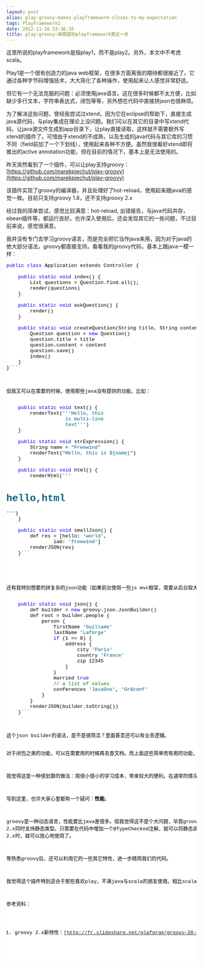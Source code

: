 ```yaml
---
layout: post
alias: play-groovy-makes-playframework-closes-to-my-expectation
tags: PlayFramework1
date: 2012-11-16 23:36:35
title: play-groovy:离期望的playframework更近一步
---
```


这里所说的playframework是指play1，而不是play2。另外，本文中不考虑scala。

Play1是一个很有创造力的java web框架，在很多方面离我的期待都很接近了。它通过各种字节码增强技术，大大简化了各种操作，使用起来让人感觉非常舒适。

但它有一个无法克服的问题：必须使用java语言。这在很多时候都不太方便，比如缺少多行文本，字符串表达式，闭包等等，另外想在代码中直接拼json也很麻烦。

为了解决这些问题，曾经我尝试过xtend，因为它在eclipse的帮助下，直接生成java源代码，与play集成在理论上没问题。我们可以在其它的目录中写xtend代码，让java源文件生成到app目录下，让play直接读取，这样就不需要额外写xtend的插件了。可惜由于xtend的不成熟，以及生成的java代码与其它库的习惯不同（field前加了一个下划线），使用起来各种不方便。虽然我很看好xtend即将推出的active annotation功能，但在目前的情况下，基本上是无法使用的。

昨天突然看到了一个插件，可以让play支持groovy：[https://github.com/marekpiechut/play-groovy](https://github.com/marekpiechut/play-groovy)

该插件实现了groovy的编译器，并且处理好了hot-reload，使用起来跟java的感觉一致。目前只支持groovy 1.8，还不支持groovy 2.x

经过我的简单尝试，感觉比较满意：hot-reload, 出错报告，与java代码共存，ebean插件等，都运行良好。也许深入使用后，还会发现其它的一些问题，不过目前来说，感觉很满意。

我并没有专门去学习groovy语言，而是完全把它当作java来用，因为对于java的绝大部分语法，groovy都直接支持。看看我的groovy代码，基本上跟java一模一样：

<pre class="csharpcode"><span class="kwrd">public</span> <span class="kwrd">class</span> Application extends Controller {

    <span class="kwrd">public</span> <span class="kwrd">static</span> <span class="kwrd">void</span> index() {
        List<Question> questions = Question.find.all();
        render(questions)
    }

    <span class="kwrd">public</span> <span class="kwrd">static</span> <span class="kwrd">void</span> askQuestion() {
        render()
    }

    <span class="kwrd">public</span> <span class="kwrd">static</span> <span class="kwrd">void</span> createQuestion(String title, String content) {
        Question question = <span class="kwrd">new</span> Question()
        question.title = title
        question.content = content
        question.save()
        index()
    }
}```
<style type="text/css">

.csharpcode, .csharpcode pre
{
	font-size: small;
	color: black;
	font-family: consolas, "Courier New", courier, monospace;
	background-color: #ffffff;
	/*white-space: pre;*/
}
.csharpcode pre { margin: 0em; }
.csharpcode .rem { color: #008000; }
.csharpcode .kwrd { color: #0000ff; }
.csharpcode .str { color: #006080; }
.csharpcode .op { color: #0000c0; }
.csharpcode .preproc { color: #cc6633; }
.csharpcode .asp { background-color: #ffff00; }
.csharpcode .html { color: #800000; }
.csharpcode .attr { color: #ff0000; }
.csharpcode .alt 
{
	background-color: #f4f4f4;
	width: 100%;
	margin: 0em;
}
.csharpcode .lnum { color: #606060; }</style>
<p>但我又可以在需要的时候，使用那些java没有提供的功能，比如：

<pre class="csharpcode">    <span class="kwrd">public</span> <span class="kwrd">static</span> <span class="kwrd">void</span> text() {
        renderText(<span class="str">''</span><span class="str">'Hello, this
                    is multi-line
                    text'</span><span class="str">''</span>)
    }

    <span class="kwrd">public</span> <span class="kwrd">static</span> <span class="kwrd">void</span> strExpression() {
        String name = <span class="str">"Freewind"</span>
        renderText(<span class="str">"Hello, this is ${name}"</span>)
    }

    <span class="kwrd">public</span> <span class="kwrd">static</span> <span class="kwrd">void</span> html() {
        renderHtml(<span class="str">''</span><span class="str">'<h1>hello,html</h1>'</span><span class="str">''</span>)
    }

    <span class="kwrd">public</span> <span class="kwrd">static</span> <span class="kwrd">void</span> smallJson() {
        def res = [hello: <span class="str">'world'</span>,
                iam: <span class="str">'freewind'</span>]
        renderJSON(res)
    }```
<style type="text/css">

.csharpcode, .csharpcode pre
{
	font-size: small;
	color: black;
	font-family: consolas, "Courier New", courier, monospace;
	background-color: #ffffff;
	/*white-space: pre;*/
}
.csharpcode pre { margin: 0em; }
.csharpcode .rem { color: #008000; }
.csharpcode .kwrd { color: #0000ff; }
.csharpcode .str { color: #006080; }
.csharpcode .op { color: #0000c0; }
.csharpcode .preproc { color: #cc6633; }
.csharpcode .asp { background-color: #ffff00; }
.csharpcode .html { color: #800000; }
.csharpcode .attr { color: #ff0000; }
.csharpcode .alt 
{
	background-color: #f4f4f4;
	width: 100%;
	margin: 0em;
}
.csharpcode .lnum { color: #606060; }</style>
<style type="text/css">
<p>.csharpcode, .csharpcode pre
{
	font-size: small;
	color: black;
	font-family: consolas, "Courier New", courier, monospace;
	background-color: #ffffff;
	/*white-space: pre;*/
}
.csharpcode pre { margin: 0em; }
.csharpcode .rem { color: #008000; }
.csharpcode .kwrd { color: #0000ff; }
.csharpcode .str { color: #006080; }
.csharpcode .op { color: #0000c0; }
.csharpcode .preproc { color: #cc6633; }
.csharpcode .asp { background-color: #ffff00; }
.csharpcode .html { color: #800000; }
.csharpcode .attr { color: #ff0000; }
.csharpcode .alt 
{
	background-color: #f4f4f4;
	width: 100%;
	margin: 0em;
}
.csharpcode .lnum { color: #606060; }</style>
<p>还有我特别想要的拼复杂的json功能（如果前台使用一些js mvc框架，需要从后台取大量json数据）

<pre class="csharpcode">    <span class="kwrd">public</span> <span class="kwrd">static</span> <span class="kwrd">void</span> json() {
        def builder = <span class="kwrd">new</span> groovy.json.JsonBuilder()
        def root = builder.people {
            person {
                firstName <span class="str">'Guillame'</span>
                lastName <span class="str">'Laforge'</span>
                <span class="kwrd">if</span> (1 == 0) {
                    address {
                        city <span class="str">'Paris'</span>
                        country <span class="str">'France'</span>
                        zip 12345
                    }
                }
                married <span class="kwrd">true</span>
                <span class="rem">// a list of values</span>
                conferences <span class="str">'JavaOne'</span>, <span class="str">'Gr8conf'</span>
            }
        }
        renderJSON(builder.toString())
    }```
<style type="text/css">

.csharpcode, .csharpcode pre
{
	font-size: small;
	color: black;
	font-family: consolas, "Courier New", courier, monospace;
	background-color: #ffffff;
	/*white-space: pre;*/
}
.csharpcode pre { margin: 0em; }
.csharpcode .rem { color: #008000; }
.csharpcode .kwrd { color: #0000ff; }
.csharpcode .str { color: #006080; }
.csharpcode .op { color: #0000c0; }
.csharpcode .preproc { color: #cc6633; }
.csharpcode .asp { background-color: #ffff00; }
.csharpcode .html { color: #800000; }
.csharpcode .attr { color: #ff0000; }
.csharpcode .alt 
{
	background-color: #f4f4f4;
	width: 100%;
	margin: 0em;
}
.csharpcode .lnum { color: #606060; }</style>
<p>这个json builder的语法，是不是很简洁？里面甚至还可以有业务逻辑。

对于闭包之类的功能，可以在需要用的时候再去查文档。而上面这些简单而有用的功能，只需要看几眼文档就可以了，几乎没有学习成本。在编辑器的帮助下，如果我们按java的思路来写代码，错误检查、方法提示等功能，都可以运行的很好。

我觉得这是一种很划算的做法：用很小很小的学习成本，带来较大的便利。在通常的情况下，尽量使用java语法，但当某些时候觉得特别不方便时，再看看groovy中有没有提供什么语法糖，能简化我们的代码，让代码看起来更整洁。

 

写到这里，也许大家心里都有一个疑问：**性能**。

groovy是一种动态语言，性能要比java差很多。但我觉得这不是个大问题，毕竟groovy那边有个grails，这么多年不是运行的好好的吗？如果还是不放心，还有一个好消息：groovy 2.x同时支持静态类型。只需要在代码中增加一个@TypeChecked注解，就可以将静态调用按静态方式编译代码，几乎跟java的性能一样。等该插件支持groovy 2.x时，就可以放心地使用了。

等熟悉groovy后，还可以利用它的一些其它特性，进一步精简我们的代码。

我觉得这个插件特别适合于那些喜欢play，不满java与scala的朋友使用。相比scala，groovy不论是学习成本还是一java之间的结合都要好得多。目前该插件还比较简单，版本号仅为0.1，可以预见在实际使用过程中会遇到一些问题，希望有兴趣的朋友可以一些完善它。

参考资料：

1.  groovy 2.x新特性：[http://fr.slideshare.net/glaforge/groovy-20-webinar](http://fr.slideshare.net/glaforge/groovy-20-webinar)
